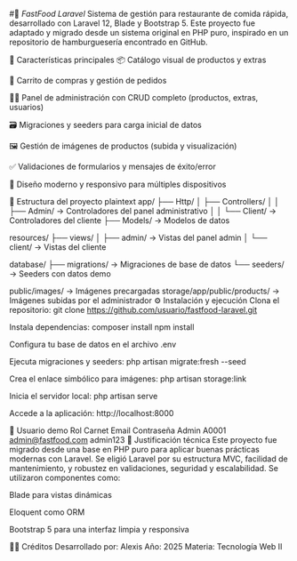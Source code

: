 #🍔 *FastFood Laravel*
Sistema de gestión para restaurante de comida rápida, desarrollado con Laravel 12, Blade y Bootstrap 5. Este proyecto fue adaptado y migrado desde un sistema original en PHP puro, inspirado en un repositorio de hamburguesería encontrado en GitHub.

🚀 Características principales
📦 Catálogo visual de productos y extras

🛒 Carrito de compras y gestión de pedidos

🧑‍💼 Panel de administración con CRUD completo (productos, extras, usuarios)

🗃️ Migraciones y seeders para carga inicial de datos

🖼️ Gestión de imágenes de productos (subida y visualización)

✅ Validaciones de formularios y mensajes de éxito/error

📱 Diseño moderno y responsivo para múltiples dispositivos

🧩 Estructura del proyecto
plaintext
app/
├── Http/
│   ├── Controllers/
│   │   ├── Admin/      → Controladores del panel administrativo
│   │   └── Client/     → Controladores del cliente
├── Models/             → Modelos de datos

resources/
├── views/
│   ├── admin/          → Vistas del panel admin
│   └── client/         → Vistas del cliente

database/
├── migrations/         → Migraciones de base de datos
└── seeders/            → Seeders con datos demo

public/images/                      → Imágenes precargadas
storage/app/public/products/       → Imágenes subidas por el administrador
⚙️ Instalación y ejecución
Clona el repositorio:
git clone https://github.com/usuario/fastfood-laravel.git

Instala dependencias:
composer install
npm install

Configura tu base de datos en el archivo .env

Ejecuta migraciones y seeders:
php artisan migrate:fresh --seed

Crea el enlace simbólico para imágenes:
php artisan storage:link

Inicia el servidor local:
php artisan serve

Accede a la aplicación: http://localhost:8000

👥 Usuario demo
Rol	Carnet	Email	Contraseña
Admin	A0001	admin@fastfood.com	admin123
🧠 Justificación técnica
Este proyecto fue migrado desde una base en PHP puro para aplicar buenas prácticas modernas con Laravel. Se eligió Laravel por su estructura MVC, facilidad de mantenimiento, y robustez en validaciones, seguridad y escalabilidad. Se utilizaron componentes como:

Blade para vistas dinámicas

Eloquent como ORM

Bootstrap 5 para una interfaz limpia y responsiva

🧑‍💻 Créditos
Desarrollado por: Alexis Año: 2025 Materia: Tecnología Web II
